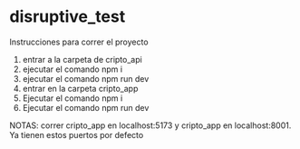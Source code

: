 # disruptive_test
Instrucciones para correr el proyecto

1. entrar a la carpeta de cripto_api 
2. ejecutar el comando npm i
3. ejecutar el comando npm run dev
5. entrar en la carpeta cripto_app
6. Ejecutar el comando npm i
7. Ejecutar el comando npm run dev

NOTAS: correr cripto_app en localhost:5173 y cripto_app en localhost:8001. Ya tienen estos puertos por defecto
